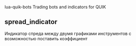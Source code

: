 lua-quik-bots
Trading bots and indicators for QUIK

## spread_indicator 
Индикатор спреда между двумя графиками инструментов с возможностью поставить коэффициент
